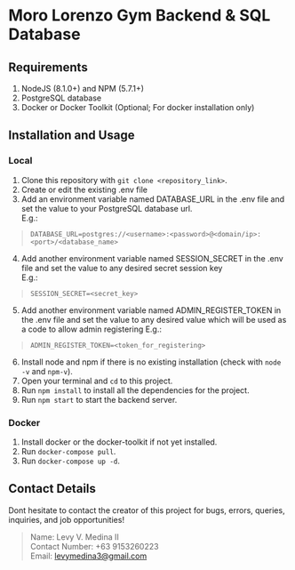 # Moro Lorenzo Gym Backend & SQL Database
## Requirements
1. NodeJS (8.1.0+) and NPM (5.7.1+)
2. PostgreSQL database
3. Docker or Docker Toolkit (Optional; For docker installation only)
## Installation and Usage
### Local
1. Clone this repository with `git clone <repository_link>`.
2. Create or edit the existing .env file
3. Add an environment variable named DATABASE_URL in the .env file and set the value to your PostgreSQL database url.  
E.g.:
> ```DATABASE_URL=postgres://<username>:<password>@<domain/ip>:<port>/<database_name>```
4. Add another environment variable named SESSION_SECRET in the .env file and set the value to any desired secret session key  
E.g.:
> ```SESSION_SECRET=<secret_key>```  
5. Add another environment variable named ADMIN_REGISTER_TOKEN in the .env file and set the value to any desired value which will be used as a code to allow admin registering
E.g.:
> ```ADMIN_REGISTER_TOKEN=<token_for_registering>```
6. Install node and npm if there is no existing installation (check with `node -v` and `npm-v`).
7. Open your terminal and `cd` to this project.
8. Run `npm install` to install all the dependencies for the project.
9. Run `npm start` to start the backend server.

### Docker
1. Install docker or the docker-toolkit if not yet installed.
2. Run `docker-compose pull`.
3. Run `docker-compose up -d`.

<!-- ## Resources
### List:
- admins
- logs  
- members  
- membership-packages
- messages
- persons (yes i know it should be people)
- sales-transactions
- visits
- walk-in-clients
### Available Request Types:
- #### `GET /<resource_name>`  
  - Returns all instances of the specified resource.
  - Returns an Array of JSON Objects.
  - Each JSON Object contains all the attributes specified in the model definitions inside the `/db/models` folder.
- #### `GET /<resource_name>/<id>`
  - Returns an instance of the specified resource depending on the given instance `id` column via url parameters.
  - Returns a JSON Object which contains all attributes specified in the model definition inside the `/db/models` folder.
- #### `POST /<resource_name>`
  - Required data for each resource can be found inside the `/resources/<resource_name>/<resource_name>.js` file.
  - Default values can be found in the `/db/models/<resource_name>.js` file
  - Creates an instance of the specified model/entity.
  - Returns the updated instance as a JSON Object with all its attributes as key-value pairs
- #### `PUT /<resource_name>/<id>`
  - Required data for each resource can be found inside the `/resources/<resource_name>/<resource_name>.js` file.
  - Default values can be found in the `/db/models/<resource_name>.js` file
  - Updates a selected instance wherein the row id is given in the url parameter `id`
  - Returns the updated instance as a JSON Object with all its attributes as key-value pairs
- #### `DELETE /<resource_name>`
  - Requires an Array of Strings/Integers of instance `ids` to be deleted 
- #### `DELETE /<resource_name>/<id>`
  - Deletes a selected instance wherein the row id is given in the url parameter `id`

- ***NOTE:*** Each model has 2 additional attributes `createdAt` and `updatedAt` which are two timestamp columns which represent creation timestamp, and update timestamp respectively. -->

## Contact Details
Dont hesitate to contact the creator of this project for bugs, errors, queries, inquiries, and job opportunities!
> Name: Levy V. Medina II  
> Contact Number: +63 9153260223  
> Email: levymedina3@gmail.com



